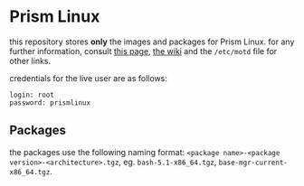# Prism Linux

this repository stores **only** the images and packages for Prism Linux. for any further information, consult [this page](https://wiktornowicki.github.io/prismlinux.html), [the wiki](https://github.com/wiktornowicki/prismlinux-images/wiki) and the ``/etc/motd`` file for other links.

credentials for the live user are as follows:
```
login: root
password: prismlinux
```

## Packages

the packages use the following naming format: ``<package name>-<package version>-<architecture>.tgz``, eg. ``bash-5.1-x86_64.tgz``, ``base-mgr-current-x86_64.tgz``.
